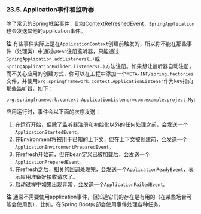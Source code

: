 ### 23.5. Application事件和监听器

除了常见的Spring框架事件，比如[ContextRefreshedEvent](http://docs.spring.io/spring/docs/4.3.3.RELEASE/javadoc-api/org/springframework/context/event/ContextRefreshedEvent.html)，`SpringApplication`也会发送其他的application事件。

**注** 有些事件实际上是在`ApplicationContext`创建前触发的，所以你不能在那些事件（处理类）中通过`@Bean`注册监听器，只能通过`SpringApplication.addListeners(…)`或`SpringApplicationBuilder.listeners(…)`方法注册。如果想让监听器自动注册，而不关心应用的创建方式，你可以在工程中添加一个`META-INF/spring.factories`文件，并使用`org.springframework.context.ApplicationListener`作为key指向那些监听器，如下：
```properties
org.springframework.context.ApplicationListener=com.example.project.MyListener
```

应用运行时，事件会以下面的次序发送：

1. 在运行开始，但除了监听器注册和初始化以外的任何处理之前，会发送一个`ApplicationStartedEvent`。
2. 在Environment将被用于已知的上下文，但在上下文被创建前，会发送一个`ApplicationEnvironmentPreparedEvent`。
3. 在refresh开始前，但在bean定义已被加载后，会发送一个`ApplicationPreparedEvent`。
4. 在refresh之后，相关的回调处理完，会发送一个`ApplicationReadyEvent`，表示应用准备好接收请求了。
4. 启动过程中如果出现异常，会发送一个`ApplicationFailedEvent`。

**注** 通常不需要使用application事件，但知道它们的存在是有用的（在某些场合可能会使用到），比如，在Spring Boot内部会使用事件处理各种任务。
